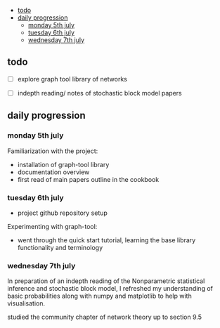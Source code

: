 - [todo](#todo)
- [daily progression](#daily-progression)
  - [monday 5th july](#monday-5th-july)
  - [tuesday 6th july](#tuesday-6th-july)
  - [wednesday 7th july](#wednesday-7th-july)


## todo

- [ ] explore graph tool library of networks
- [ ] indepth reading/ notes of stochastic block model papers
  

## daily progression

### monday 5th july

Familiarization with the project:
- installation of graph-tool library
- documentation overview 
- first read of main papers outline in the cookbook 

### tuesday 6th july

- project github repository setup

Experimenting with graph-tool:
- went through the quick start tutorial, learning the base library functionality and terminology

### wednesday 7th july

In preparation of an indepth reading of the Nonparametric statistical inference and stochastic block model, I refreshed my understanding of basic probabilities along with numpy and matplotlib to help with visualisation.

studied the community chapter of network theory up to section 9.5



